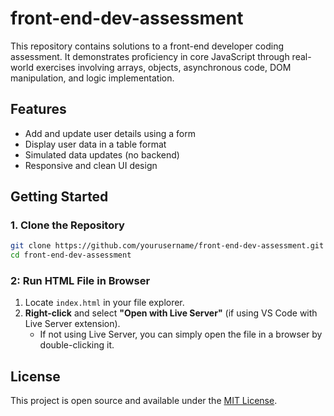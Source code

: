 # front-end-dev-assessment

This repository contains solutions to a front-end developer coding assessment. It demonstrates proficiency in core JavaScript through real-world exercises involving arrays, objects, asynchronous code, DOM manipulation, and logic implementation.

## Features

- Add and update user details using a form
- Display user data in a table format
- Simulated data updates (no backend)
- Responsive and clean UI design

## Getting Started

### 1. Clone the Repository

```bash
git clone https://github.com/yourusername/front-end-dev-assessment.git
cd front-end-dev-assessment
```

### 2: Run HTML File in Browser
1. Locate `index.html` in your file explorer.
2. **Right-click** and select **"Open with Live Server"** (if using VS Code with Live Server extension).
   - If not using Live Server, you can simply open the file in a browser by double-clicking it.

## License

This project is open source and available under the [MIT License](LICENSE).
